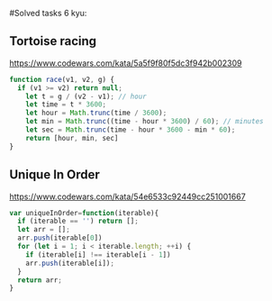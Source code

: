 #Solved tasks 6 kyu:
## Tortoise racing
https://www.codewars.com/kata/5a5f9f80f5dc3f942b002309
```javascript
function race(v1, v2, g) {
  if (v1 >= v2) return null;
    let t = g / (v2 - v1); // hour
    let time = t * 3600;
    let hour = Math.trunc(time / 3600);
    let min = Math.trunc((time - hour * 3600) / 60); // minutes
    let sec = Math.trunc(time - hour * 3600 - min * 60);
    return [hour, min, sec]
}
```
## Unique In Order
https://www.codewars.com/kata/54e6533c92449cc251001667
```javascript
var uniqueInOrder=function(iterable){
  if (iterable == '') return [];
  let arr = [];
  arr.push(iterable[0])
  for (let i = 1; i < iterable.length; ++i) {
    if (iterable[i] !== iterable[i - 1])
    arr.push(iterable[i]);
  }
  return arr;
}
```